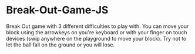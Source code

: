 # Break-Out-Game-JS
Break Out game with 3 different difficulties to play with. You can move your block using the arrowkeys on you're keyboard or with your finger on touch devices (swip anywhere on the playground to move your block). Try not to let the ball fall on the ground or you will lose.
